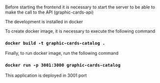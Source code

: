 Before starting the frontend it is necessary to start the server to be able to make the call to the API (graphic-cards-api)

The development is installed in docker

To create docker image, it is necessary to execute the following command

### `docker build -t graphic-cards-catalog .`

Finally, to run docker image, run the following command

### `docker run -p 3001:3000 graphic-cards-catalog`

This application is deployed in 3001 port